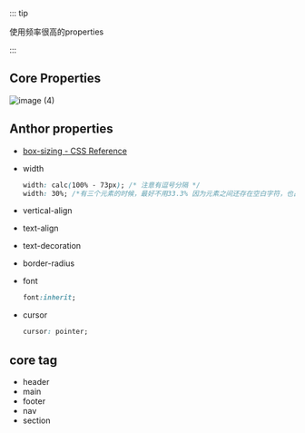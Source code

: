 ::: tip

使用频率很高的properties

:::

## Core Properties

![image (4)](https://gitee.com/q10viking/PictureRepos/raw/master/images//202112081621574.jpg)

## Anthor properties

- [box-sizing - CSS Reference](https://cssreference.io/property/box-sizing/)

- width

  ```css
  width: calc(100% - 73px); /* 注意有逗号分隔 */
  width: 30%; /*有三个元素的时候，最好不用33.3% 因为元素之间还存在空白字符，也占据空间*/
  ```

-  vertical-align

-  text-align

-  text-decoration

-  border-radius

-  font

   ```css
   font:inherit;
   ```

-  cursor

   ```css
   cursor: pointer;
   ```

   

## core tag

- header
- main
- footer
- nav
- section
